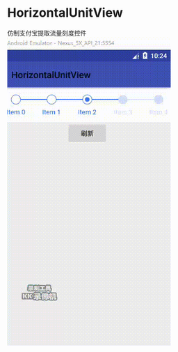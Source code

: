 # HorizontalUnitView
仿制支付宝提取流量刻度控件
![效果图](https://github.com/BigggFish/HorizontalUnitView/blob/master/demo.gif)
